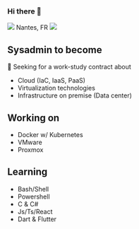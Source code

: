 ### Hi there 👋

<img src="https://img.icons8.com/office/32/000000/worldwide-location.png"/> Nantes, FR <img src="https://img.icons8.com/office/16/000000/france.png"/>

## Sysadmin to become
🔭 Seeking for a work-study contract about
- Cloud (IaC, IaaS, PaaS)
- Virtualization technologies
- Infrastructure on premise (Data center)

## Working on
- Docker w/ Kubernetes
- VMware
- Proxmox

## Learning
- Bash/Shell
- Powershell
- C & C#
- Js/Ts/React
- Dart & Flutter

<!--
**gchamort/gchamort** is a ✨ _special_ ✨ repository because its `README.md` (this file) appears on your GitHub profile.

Here are some ideas to get you started:

- 🔭 I’m currently working on ...
- 🌱 I’m currently learning ...
- 👯 I’m looking to collaborate on ...
- 🤔 I’m looking for help with ...
- 💬 Ask me about ...
- 📫 How to reach me: ...
- 😄 Pronouns: ...
- ⚡ Fun fact: ...
-->
